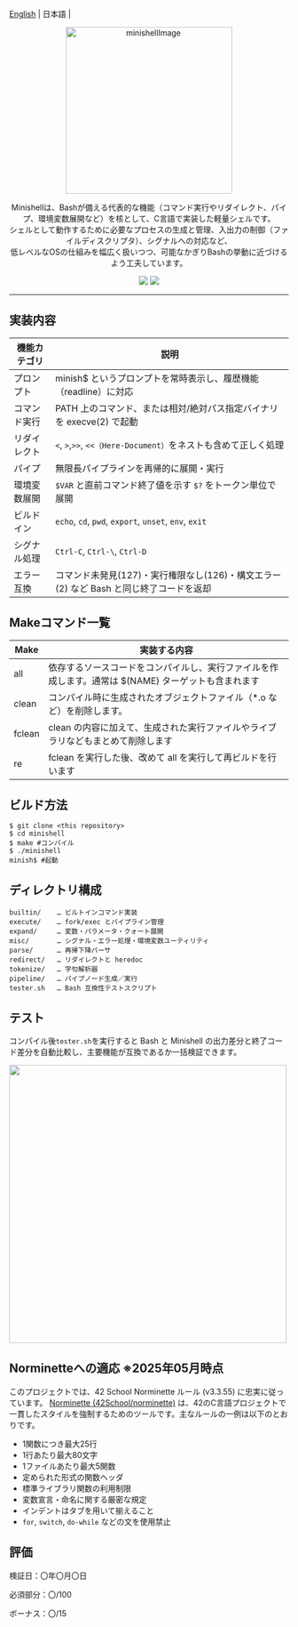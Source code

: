 [English]() | 日本語 | 

<p align="center">
  <picture>
    <img height="300" alt="minishellImage" src="https://github.com/user-attachments/assets/96aab2ee-f9e3-4db8-ac33-61ad4aed5ad8">
  </picture>
</p>

<!--  <hr style="border: none; height: 0.2px; background-color: #ccc;" /> -->

<p align="center">
Minishellは、Bashが備える代表的な機能（コマンド実行やリダイレクト、パイプ、環境変数展開など）を核として、C言語で実装した軽量シェルです。<br>
シェルとして動作するために必要なプロセスの生成と管理、入出力の制御（ファイルディスクリプタ）、シグナルへの対応など、<br>
低レベルなOSの仕組みを幅広く扱いつつ、可能なかぎりBashの挙動に近づけるよう工夫しています。
</p>

<p align="center">
  <img src="https://img.shields.io/badge/-C-213a70.svg?logo=C&style=flat">
  <img src="https://img.shields.io/badge/-Linux-ea5520.svg?logo=linux&style=flat">
</p>

<hr>

## 実装内容

| 機能カテゴリ | 説明 |
|-----------|---------------------------------------------------------------------|
| プロンプト   | 	minish$ というプロンプトを常時表示し、履歴機能（readline）に対応 |
| コマンド実行      | PATH 上のコマンド、または相対/絶対パス指定バイナリを execve(2) で起動 |
| リダイレクト    | `<`, `>`,`>>`, `<<（Here-Document）`をネストも含めて正しく処理 |
| パイプ | 無限長パイプラインを再帰的に展開・実行 |
| 環境変数展開   | `$VAR` と直前コマンド終了値を示す `$?` をトークン単位で展開 |
| ビルドイン     | `echo`, `cd`, `pwd`, `export`, `unset`, `env`, `exit` |
| シグナル処理   | `Ctrl-C`, `Ctrl-\`, `Ctrl-D` |
| エラー互換 | コマンド未発見(127)・実行権限なし(126)・構文エラー(2) など Bash と同じ終了コードを返却 |

## Makeコマンド一覧
| Make | 実装する内容 |
|-----------|-------------------------------------------------|
| all | 依存するソースコードをコンパイルし、実行ファイルを作成します。通常は $(NAME) ターゲットも含まれます |
| clean | コンパイル時に生成されたオブジェクトファイル（*.o など）を削除します。 |
| fclean | clean の内容に加えて、生成された実行ファイルやライブラリなどもまとめて削除します |
| re | fclean を実行した後、改めて all を実行して再ビルドを行います |


## ビルド方法
```
$ git clone <this repository>
$ cd minishell
$ make #コンパイル
$ ./minishell
minish$ #起動
```
## ディレクトリ構成
```
builtin/    … ビルトインコマンド実装
execute/    … fork/exec とパイプライン管理
expand/     … 変数・パラメータ・クォート展開
misc/       … シグナル・エラー処理・環境変数ユーティリティ
parse/      … 再帰下降パーサ
redirect/   … リダイレクトと heredoc
tokenize/   … 字句解析器
pipeline/   … パイプノード生成／実行
tester.sh   … Bash 互換性テストスクリプト
```
## テスト
コンパイル後`tester.sh`を実行すると Bash と Minishell の出力差分と終了コード差分を自動比較し、主要機能が互換であるか一括検証できます。
<p align="left">
  <img src="https://github.com/user-attachments/assets/acb01f2c-5a10-4465-86d0-332571e75438" height="500">
</p>

## Norminetteへの適応 ※2025年05月時点

このプロジェクトでは、42 School Norminette ルール (v3.3.55) に忠実に従っています。
[Norminette (42School/norminette)](https://github.com/42School/norminette)
 は、42のC言語プロジェクトで一貫したスタイルを強制するためのツールです。主なルールの一例は以下のとおりです。

- 1関数につき最大25行
- 1行あたり最大80文字
- 1ファイルあたり最大5関数
- 定められた形式の関数ヘッダ
- 標準ライブラリ関数の利用制限
- 変数宣言・命名に関する厳密な規定
- インデントはタブを用いて揃えること
- `for`, `switch`, `do-while` などの文を使用禁止


## 評価

検証日：〇年〇月〇日

必須部分：〇/100

ボーナス：〇/15

